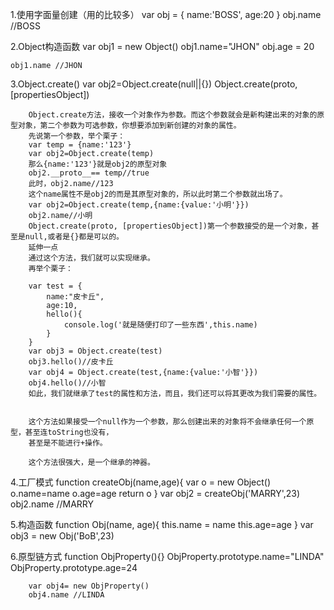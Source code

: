 1.使用字面量创建（用的比较多）
        var obj = {
          name:'BOSS',
          age:20
        }
        obj.name //BOSS

2.Object构造函数
    var obj1 = new Object()
    obj1.name="JHON"
    obj.age = 20

    obj1.name //JHON

3.Object.create()
        var obj2=Object.create(null||{})
         Object.create(proto, [propertiesObject])

        Object.create方法，接收一个对象作为参数。而这个参数就会是新构建出来的对象的原型对象，第二个参数为可选参数，你想要添加到新创建的对象的属性。
        先说第一个参数，举个栗子：
        var temp = {name:'123'}
        var obj2=Object.create(temp)
        那么{name:'123'}就是obj2的原型对象
        obj2.__proto__== temp//true
        此时，obj2.name//123
        这个name属性不是obj2的而是其原型对象的，所以此时第二个参数就出场了。
        var obj2=Object.create(temp,{name:{value:'小明'}})
        obj2.name//小明
        Object.create(proto, [propertiesObject])第一个参数接受的是一个对象，甚至是null,或者是{}都是可以的。
        延伸一点
        通过这个方法，我们就可以实现继承。
        再举个栗子：

        var test = {
            name:"皮卡丘",
            age:10,
            hello(){
                console.log('就是随便打印了一些东西',this.name)
            }
        }
        var obj3 = Object.create(test)
        obj3.hello()//皮卡丘
        var obj4 = Object.create(test,{name:{value:'小智'}})
        obj4.hello()//小智
        如此，我们就继承了test的属性和方法，而且，我们还可以将其更改为我们需要的属性。


        这个方法如果接受一个null作为一个参数，那么创建出来的对象将不会继承任何一个原型，甚至连toString也没有，
        甚至是不能进行+操作。

        这个方法很强大，是一个继承的神器。

4.工厂模式
    function createObj(name,age){
      var o = new Object()
          o.name=name
          o.age=age
      return o
    }
    var obj2 = createObj('MARRY',23)
    obj2.name //MARRY

5.构造函数
    function Obj(name, age){
          this.name = name
          this.age=age
    }
    var obj3 = new Obj('BoB',23)

6.原型链方式
        function ObjProperty(){}
        ObjProperty.prototype.name="LINDA"
        ObjProperty.prototype.age=24

        var obj4= new ObjProperty()
        obj4.name //LINDA
